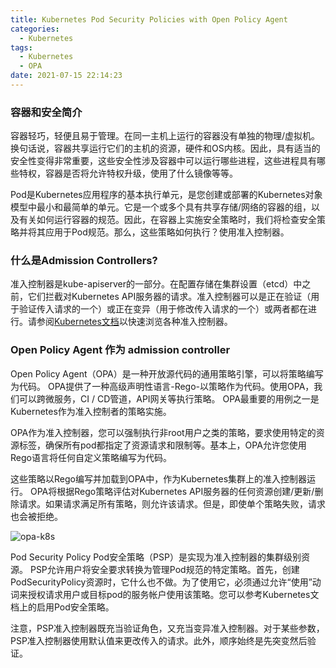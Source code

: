 ```yaml
---
title: Kubernetes Pod Security Policies with Open Policy Agent
categories:
  - Kubernetes
tags:
  - Kubernetes
  - OPA
date: 2021-07-15 22:14:23
---
```


### 容器和安全简介
容器轻巧，轻便且易于管理。在同一主机上运行的容器没有单独的物理/虚拟机。换句话说，容器共享运行它们的主机的资源，硬件和OS内核。因此，具有适当的安全性变得非常重要，这些安全性涉及容器中可以运行哪些进程，这些进程具有哪些特权，容器是否将允许特权升级，使用了什么镜像等等。

Pod是Kubernetes应用程序的基本执行单元，是您创建或部署的Kubernetes对象模型中最小和最简单的单元。它是一个或多个具有共享存储/网络的容器的组，以及有关如何运行容器的规范。因此，在容器上实施安全策略时，我们将检查安全策略并将其应用于Pod规范。那么，这些策略如何执行？使用准入控制器。

### 什么是Admission Controllers?
准入控制器是kube-apiserver的一部分。在配置存储在集群设置（etcd）中之前，它们拦截对Kubernetes API服务器的请求。准入控制器可以是正在验证（用于验证传入请求的一个）或正在变异（用于修改传入请求的一个）或两者都在进行。请参阅[Kubernetes文档](https://link.zhihu.com/?target=https%3A//kubernetes.io/docs/reference/access-authn-authz/admission-controllers/%23what-does-each-admission-controller-do)以快速浏览各种准入控制器。

### Open Policy Agent 作为 admission controller
Open Policy Agent（OPA）是一种开放源代码的通用策略引擎，可以将策略编写为代码。 OPA提供了一种高级声明性语言-Rego-以策略作为代码。使用OPA，我们可以跨微服务，CI / CD管道，API网关等执行策略。 OPA最重要的用例之一是Kubernetes作为准入控制者的策略实施。

OPA作为准入控制器，您可以强制执行非root用户之类的策略，要求使用特定的资源标签，确保所有pod都指定了资源请求和限制等。基本上，OPA允许您使用Rego语言将任何自定义策略编写为代码。

这些策略以Rego编写并加载到OPA中，作为Kubernetes集群上的准入控制器运行。 OPA将根据Rego策略评估对Kubernetes API服务器的任何资源创建/更新/删除请求。如果请求满足所有策略，则允许该请求。但是，即使单个策略失败，请求也会被拒绝。

![opa-k8s](https://www.cmdbyte.com/2021/02/opa-k8s.png)

Pod Security Policy
Pod安全策略（PSP）是实现为准入控制器的集群级别资源。 PSP允许用户将安全要求转换为管理Pod规范的特定策略。首先，创建PodSecurityPolicy资源时，它什么也不做。为了使用它，必须通过允许“使用”动词来授权请求​​用户或目标pod的服务帐户使用该策略。您可以参考Kubernetes文档上的启用Pod安全策略。

注意，PSP准入控制器既充当验证角色，又充当变异准入控制器。对于某些参数，PSP准入控制器使用默认值来更改传入的请求。此外，顺序始终是先突变然后验证。
